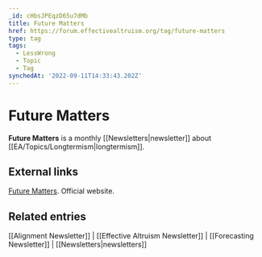```yaml
---
_id: cHbsJPEqzD65u7dMb
title: Future Matters
href: https://forum.effectivealtruism.org/tag/future-matters
type: tag
tags:
  - LessWrong
  - Topic
  - Tag
synchedAt: '2022-09-11T14:33:43.202Z'
---
```

# Future Matters

**Future Matters** is a monthly [[Newsletters|newsletter]] about [[EA/Topics/Longtermism|longtermism]].

External links
--------------

[Future Matters](http://www.futurematters.news/). Official website.

Related entries
---------------

[[Alignment Newsletter]] | [[Effective Altruism Newsletter]] | [[Forecasting Newsletter]] | [[Newsletters|newsletters]]